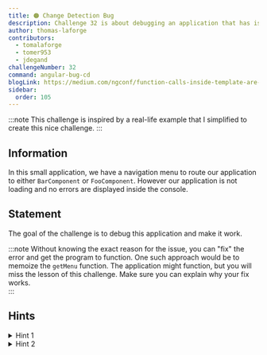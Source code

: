 ```yaml
---
title: 🟠 Change Detection Bug
description: Challenge 32 is about debugging an application that has issue when change detection is triggered
author: thomas-laforge
contributors:
  - tomalaforge
  - tomer953
  - jdegand
challengeNumber: 32
command: angular-bug-cd
blogLink: https://medium.com/ngconf/function-calls-inside-template-are-dangerous-15f9822a6629
sidebar:
  order: 105
---
```


:::note
This challenge is inspired by a real-life example that I simplified to create this nice challenge.
:::

## Information

In this small application, we have a navigation menu to route our application to either `BarComponent` or `FooComponent`. However our application is not loading and no errors are displayed inside the console.

## Statement

The goal of the challenge is to debug this application and make it work.

:::note
Without knowing the exact reason for the issue, you can "fix" the error and get the program to function. One such approach would be to memoize the `getMenu` function. The application might function, but you will miss the lesson of this challenge. Make sure you can explain why your fix works.  
:::

## Hints

<details>
  <summary>Hint 1</summary>
  
  If you comment out `routerLinkActive="isSelected"` inside `NavigationComponent`, the application loads correctly.
</details>

<details>
  <summary>Hint 2</summary>

If you open the [`RouterLinkActive` source code](https://github.com/angular/angular/blob/main/packages/router/src/directives/router_link_active.ts) and go to **line 196**, Angular is calling `this.cdr.markForCheck` inside a microTask which triggers a new CD cycle. If you comment out this line, the application loads again, however the bug is not inside the Angular Framework. 😅😯

</details>
